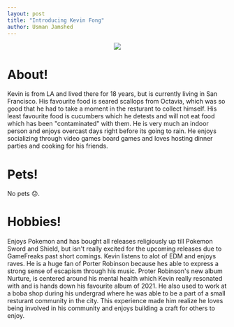```yaml
---
layout: post
title: "Introducing Kevin Fong"
author: Usman Jamshed
---
```

<center>

<img src = '{{ "/images/Kevin_Fong_Grad.jpg" | relative_url }}'>  

</center>

# About!
Kevin is from LA and lived there for 18 years, but is currently living in San Francisco. His favourite food is seared scallops from Octavia, which was so good that he had to take a moment in the resturant to collect himself. His least favourite food is cucumbers which he detests and will not eat food which has been "contaminated" with them. He is very much an indoor person and enjoys overcast days right before its going to rain. He enjoys socializing through video games board games and loves hosting dinner parties and cooking for his friends. 

# Pets!
No pets 😞.

# Hobbies!
Enjoys Pokemon and has bought all releases religiously up till Pokemon Sword and Shield, but isn't really excited for the upcoming releases due to GameFreaks past short comings. Kevin listens to alot of EDM and enjoys raves. He is a huge fan of Porter Robinson because hes able to express a strong sense of escapism through his music. Proter Robinson's new album Nurture, is centered around his mental health which Kevin really resonated with and is hands down his favourite album of 2021. He also used to work at a boba shop during his undergrad where he was able to be a part of a small resturant community in the city. This experience made him realize he loves being involved in his community and enjoys building a craft for others to enjoy.

